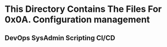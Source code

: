 # This Directory Contains The Files For 0x0A. Configuration management

## DevOps SysAdmin Scripting CI/CD
